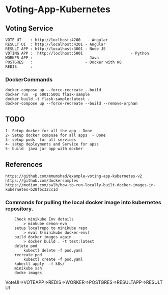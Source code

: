 # Voting-App-Kubernetes

## Voting Service



    VOTE UI    : http://loclhost:4200   - Angular
    RESULT UI  : http://localhost:4201 - Angular 
    RESULT APP : http://localhost:3001 - Node JS
    VOTING APP :  http://loclhost:5001                     - Python
    WORKER APP :                       - Java
    POSTGRES   :                       - Docker with K8
    REDIS      :

### DockerCommands

    docker-compose up --force-recreate --build
    docker run  -p 5001:5001 flask-sample
    docker build -t flask-sample:latest .
    docker-compose up --force-recreate --build --remove-orphan

    
    
## TODO

    1- Setup docker for all the app - Done
    2- Setup docker compose for all apps  - Done
    3- setup pods  for all services
    4- setup deployments and Service for apss
    5- build  java jar app with docker 


## References

    https://github.com/mmumshad/example-voting-app-kubernetes-v2
    https://github.com/dockersamples
    https://medium.com/swlh/how-to-run-locally-built-docker-images-in-kubernetes-b28fbc32cc1d


### Commands for pulling the local docker image into kubernetes repository.

        Check minikube Env details 
            > minkube demon-evn
        setup localrepo to minikube repo
            > eval $(minikube docker-env)
        build docker images again
            > docker build . -t test:latest
        delete pod
            kubectl delete -f pod.yaml
        recreate pod
            kubectl create -f pod.yaml
        kubectl apply  -f k8s/
        minikube ssh
        docke images 

        
VoteUI=>VOTEAPP=>REDIS=>WORKER=>POSTGRES=>RESULTAPP=>RESULTUI
